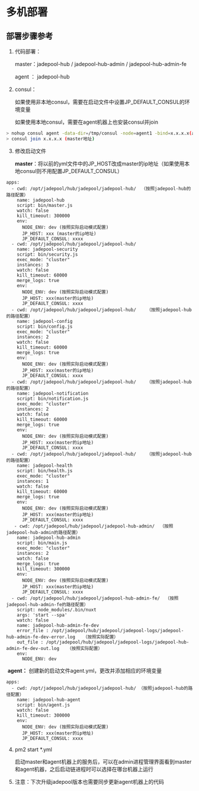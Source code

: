 

# 多机部署

## 部署步骤参考

1. 代码部署：

   master：jadepool-hub /  jadepool-hub-admin / jadepool-hub-admin-fe

   agent ： jadepool-hub

2. consul：
   
   如果使用非本地consul，需要在启动文件中设置JP_DEFAULT_CONSUL的环境变量
   
   如果使用本地consul，需要在agent机器上也安装consul并join
   
 ```bash
> nohup consul agent -data-dir=/tmp/consul -node=agent1 -bind=x.x.x.x(agent本地内网地址)  -config-dir=/etc/consul.d > ./consul-agent1.log 2>&1 &
> consul join x.x.x.x (master地址)
 ```
 
3. 修改启动文件

   **master**：将以前的yml文件中的JP_HOST改成master的ip地址（如果使用本地consul则不用配置JP_DEFAULT_CONSUL）
```
apps:
  - cwd: /opt/jadepool/hub/jadepool/jadepool-hub/  （按照jadepool-hub的路径配置）
    name: jadepool-hub
    script: bin/master.js
    watch: false
    kill_timeout: 300000
    env:
      NODE_ENV: dev (按照实际启动模式配置)
      JP_HOST: xxx (master的ip地址)
      JP_DEFAULT_CONSUL: xxxx 
  - cwd: /opt/jadepool/hub/jadepool/jadepool-hub/
    name: jadepool-security
    script: bin/security.js
    exec_mode: "cluster"
    instances: 3
    watch: false
    kill_timeout: 60000
    merge_logs: true
    env:
      NODE_ENV: dev (按照实际启动模式配置)
      JP_HOST: xxx(master的ip地址)
      JP_DEFAULT_CONSUL: xxxx
  - cwd: /opt/jadepool/hub/jadepool/jadepool-hub/    （按照jadepool-hub的路径配置）
    name: jadepool-config
    script: bin/config.js
    exec_mode: "cluster"
    instances: 2
    watch: false
    kill_timeout: 60000
    merge_logs: true
    env:
      NODE_ENV: dev (按照实际启动模式配置)
      JP_HOST: xxx(master的ip地址)
      JP_DEFAULT_CONSUL: xxxx
  - cwd: /opt/jadepool/hub/jadepool/jadepool-hub/    （按照jadepool-hub的路径配置）
    name: jadepool-notification
    script: bin/notification.js
    exec_mode: "cluster"
    instances: 2
    watch: false
    kill_timeout: 60000
    merge_logs: true
    env:
      NODE_ENV: dev (按照实际启动模式配置)
      JP_HOST: xxx(master的ip地址)
      JP_DEFAULT_CONSUL: xxxx
  - cwd: /opt/jadepool/hub/jadepool/jadepool-hub/    （按照jadepool-hub的路径配置）
    name: jadepool-health
    script: bin/health.js
    exec_mode: "cluster"
    instances: 1
    watch: false
    kill_timeout: 60000
    merge_logs: true
    env:
      NODE_ENV: dev (按照实际启动模式配置)
      JP_HOST: xxx(master的ip地址)
      JP_DEFAULT_CONSUL: xxxx
   - cwd: /opt/jadepool/hub/jadepool/jadepool-hub-admin/  （按照jadepool-hub-admin的路径配置）
    name: jadepool-hub-admin
    script: bin/main.js
    exec_mode: "cluster"
    instances: 2
    watch: false
    merge_logs: true
    kill_timeout: 300000
    env:
      NODE_ENV: dev (按照实际启动模式配置)
      JP_HOST: xxx(master的ip地址)
      JP_DEFAULT_CONSUL: xxxx
  - cwd: /opt/jadepool/hub/jadepool/jadepool-hub-admin-fe/  （按照jadepool-hub-admin-fe的路径配置）
    script: node_modules/.bin/nuxt
    args: 'start --spa'
    watch: false
    name: jadepool-hub-admin-fe-dev
    error_file : /opt/jadepool/hub/jadepool/jadepool-logs/jadepool-hub-admin-fe-dev-error.log   （按照实际配置）
    out_file : /opt/jadepool/hub/jadepool/jadepool-logs/jadepool-hub-admin-fe-dev-out.log   （按照实际配置）
    env:
      NODE_ENV: dev
```
​     **agent：** 创建新的启动文件agent.yml，更改并添加相应的环境变量

```
apps:
  - cwd: /opt/jadepool/hub/jadepool/jadepool-hub/ （按照jadepool-hub的路径配置）
    name: jadepool-hub-agent
    script: bin/agent.js
    watch: false
    kill_timeout: 300000
    env:
      NODE_ENV: dev (按照实际启动模式配置)
      JP_HOST: xxx(master的ip地址)
      JP_DEFAULT_CONSUL: xxxx
```

4. pm2 start *.yml

   启动master和agent机器上的服务后，可以在admin进程管理界面看到master和agent机器，之后启动链进程时可以选择在哪台机器上运行

5. 注意：下次升级jadepool版本也需要同步更新agent机器上的代码

